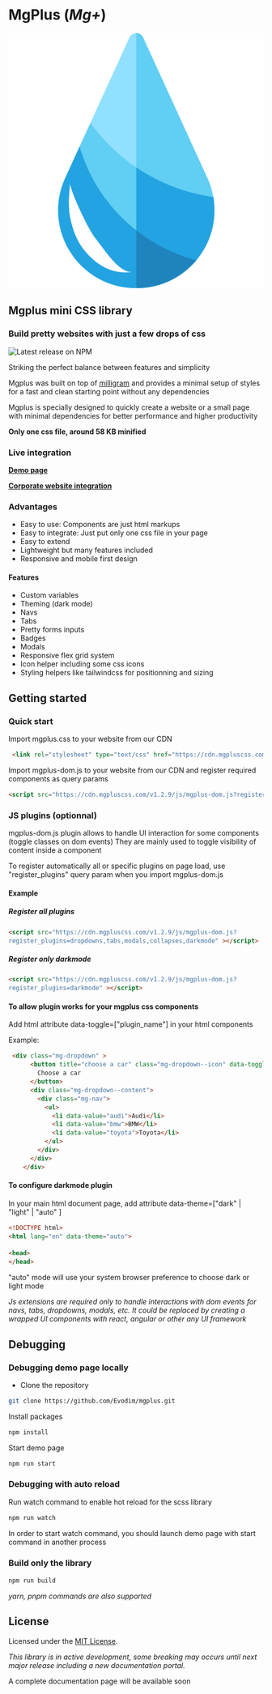 # MgPlus (*Mg+*)

![](/demo/images/logo.svg)

## Mgplus mini CSS library

### Build pretty websites with just a few drops of css

![Latest release on NPM](https://img.shields.io/npm/v/mgplus)

Striking the perfect balance between features and simplicity

Mgplus was built on top of [milligram](https://github.com/milligram/milligram) and provides a minimal setup of styles for a fast and clean starting point without any dependencies

Mgplus is specially designed to quickly create a website or a small page with minimal dependencies for better performance and higher productivity

****Only one css file, around 58 KB minified****

### Live integration

**[Demo page](https://demo.mgpluscss.com)**

**[Corporate website integration](https://www.evodim.com)**

### Advantages

* Easy to use: Components are just html markups 
* Easy to integrate: Just put only one css file in your page
* Easy to extend
* Lightweight but many features included
* Responsive and mobile first design

#### Features

* Custom variables
* Theming (dark mode)
* Navs
* Tabs
* Pretty forms inputs
* Badges
* Modals
* Responsive flex grid system
* Icon helper including some css icons
* Styling helpers like tailwindcss for positionning and sizing

## Getting started

### Quick start

Import mgplus.css to your website from our CDN

```html
 <link rel="stylesheet" type="text/css" href="https://cdn.mgpluscss.com/v1.2.9/css/mgplus.css" />
```

Import mgplus-dom.js to your website from our CDN and register required components as query params

```html
<script src="https://cdn.mgpluscss.com/v1.2.9/js/mgplus-dom.js?register_plugins=dropdowns,tabs,modals,collapses,darkmode"></script>
```

### JS plugins (optionnal)

mgplus-dom.js plugin allows to handle UI interaction for some components (toggle classes on dom events)
They are mainly used to toggle visibility of content inside a component

To register automatically all or specific plugins on page load, use "register_plugins"  query param when you import mgplus-dom.js

#### Example

##### Register all plugins

```html
<script src="https://cdn.mgpluscss.com/v1.2.9/js/mgplus-dom.js?
register_plugins=dropdowns,tabs,modals,collapses,darkmode" ></script>
```

##### Register only darkmode

```html
<script src="https://cdn.mgpluscss.com/v1.2.9/js/mgplus-dom.js?
register_plugins=darkmode" ></script>
```

#### To allow plugin works for your mgplus css components

Add html attribute data-toggle=["plugin_name"] in your html components

Example:

```html
 <div class="mg-dropdown" >
      <button title="choose a car" class="mg-dropdown--icon" data-toggle="dropdown">
        Choose a car
      </button>
      <div class="mg-dropdown--content">
        <div class="mg-nav">
          <ul>
            <li data-value="audi">Audi</li>
            <li data-value="bmw">BMW</li>
            <li data-value="toyota">Toyota</li>
          </ul>
        </div>
      </div>
    </div>
```

#### To configure darkmode plugin

In your main html document page, add attribute data-theme=["dark" | "light" |  "auto" ]

```html
<!DOCTYPE html>
<html lang="en" data-theme="auto">

<head>
</head>
```

"auto" mode will use your system browser preference to choose dark or light mode

*Js extensions are required only to handle interactions with dom events for navs, tabs, dropdowns, modals, etc.
It could be replaced by creating a wrapped UI components with react, angular or other any UI framework*

## Debugging

### Debugging demo page locally

* Clone the repository

```sh
git clone https://github.com/Evodim/mgplus.git
```

Install packages

```sh
npm install
```

Start demo page
  
```sh
npm run start
```

### Debugging with auto reload

Run watch command to enable hot reload for the scss library

```sh
npm run watch
```

In order to start watch command, you should launch demo page with start command in another process

### Build only the library

```sh
npm run build
```

*yarn, pnpm commands are also supported*

## License

Licensed under the [MIT License](https://raw.githubusercontent.com/Evodim/mgplus/master/LICENSE).

*This library is in active development, some breaking may occurs until next major release including a new documentation portal.*

A complete documentation page will be available soon
